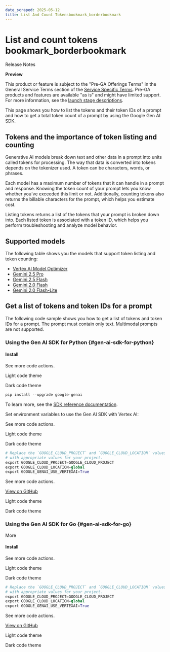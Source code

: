 ```yaml
---
date_scraped: 2025-05-12
title: List And Count Tokensbookmark_borderbookmark
---
```


# List and count tokens bookmark\_borderbookmark 

Release Notes

**Preview**

This product or feature is subject to the "Pre-GA Offerings Terms" in the General Service Terms section
of the [Service Specific Terms](https://cloud.google.com/terms/service-terms#1).
Pre-GA products and features are available "as is" and might have limited support.
For more information, see the
[launch stage descriptions](https://cloud.google.com/products#product-launch-stages).

This page shows you how to list the tokens and their token IDs of a prompt
and how to get a total token count of a prompt by using the Google Gen AI SDK.

## Tokens and the importance of token listing and counting

Generative AI models break down text and other data in a prompt into units called
tokens for processing. The way that data is converted into tokens depends on the
tokenizer used. A token can be characters, words, or phrases.

Each model has a maximum number of tokens that it can handle in a prompt and
response. Knowing the token count of your prompt lets you know whether you've
exceeded this limit or not. Additionally, counting tokens also returns the billable
characters for the prompt, which helps you estimate cost.

Listing tokens returns a list of the tokens that your prompt is broken down into.
Each listed token is associated with a token ID, which helps you perform
troubleshooting and analyze model behavior.

## Supported models

The following table shows you the models that support token listing and token
counting:

- [Vertex AI Model Optimizer](https://cloud.google.com/vertex-ai/generative-ai/docs/model-reference/vertex-ai-model-optimizer)
- [Gemini 2.5 Pro](https://cloud.google.com/vertex-ai/generative-ai/docs/models/gemini/2-5-pro)
- [Gemini 2.5 Flash](../models/gemini/2-5-flash.md)
- [Gemini 2.0 Flash](../models/gemini/2-0-flash.md)
- [Gemini 2.0 Flash-Lite](https://cloud.google.com/vertex-ai/generative-ai/docs/models/gemini/2-0-flash-lite)

## Get a list of tokens and token IDs for a prompt

The following code sample shows you how to get a list of tokens and token IDs for
a prompt. The prompt must contain only text. Multimodal prompts are not supported.

### Using the Gen AI SDK for Python {#gen-ai-sdk-for-python}

#### Install

See more code actions.

Light code theme

Dark code theme

```python
pip install --upgrade google-genai
```

To learn more, see the
[SDK reference documentation](https://googleapis.github.io/python-genai/).

Set environment variables to use the Gen AI SDK with Vertex AI:

See more code actions.

Light code theme

Dark code theme

```python
# Replace the `GOOGLE_CLOUD_PROJECT` and `GOOGLE_CLOUD_LOCATION` values
# with appropriate values for your project.
export GOOGLE_CLOUD_PROJECT=GOOGLE_CLOUD_PROJECT
export GOOGLE_CLOUD_LOCATION=global
export GOOGLE_GENAI_USE_VERTEXAI=True
```

See more code actions.

[View on GitHub](https://github.com/GoogleCloudPlatform/python-docs-samples/blob/HEAD/genai/count_tokens/counttoken_compute_with_txt.py)

Light code theme

Dark code theme

### Using the Gen AI SDK for Go {#gen-ai-sdk-for-go}

More

#### Install

See more code actions.

Light code theme

Dark code theme

```python
# Replace the `GOOGLE_CLOUD_PROJECT` and `GOOGLE_CLOUD_LOCATION` values
# with appropriate values for your project.
export GOOGLE_CLOUD_PROJECT=GOOGLE_CLOUD_PROJECT
export GOOGLE_CLOUD_LOCATION=global
export GOOGLE_GENAI_USE_VERTEXAI=True
```

See more code actions.

[View on GitHub](https://github.com/GoogleCloudPlatform/python-docs-samples/blob/HEAD/genai/count_tokens/counttoken_compute_with_txt.py)

Light code theme

Dark code theme